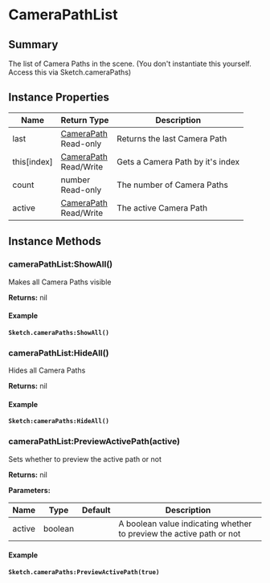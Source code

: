 
# CameraPathList

## Summary
The list of Camera Paths in the scene. (You don't instantiate this yourself. Access this via Sketch.cameraPaths)


## Instance Properties

<table data-full-width="false">
<thead><tr><th>Name</th><th>Return Type</th><th>Description</th></tr></thead>
<tbody>
<tr><td>last</td><td><a href="camerapath.md">CameraPath</a><br>Read-only</td><td>Returns the last Camera Path</td></tr>
<tr><td>this[index]</td><td><a href="camerapath.md">CameraPath</a><br>Read/Write</td><td>Gets a Camera Path by it's index</td></tr>
<tr><td>count</td><td>number<br>Read-only</td><td>The number of Camera Paths</td></tr>
<tr><td>active</td><td><a href="camerapath.md">CameraPath</a><br>Read/Write</td><td>The active Camera Path</td></tr>
</tbody></table>




## Instance Methods

        
### cameraPathList:ShowAll()

Makes all Camera Paths visible

**Returns:** nil 




#### Example

<pre class="language-lua"><code class="lang-lua"><strong>Sketch.cameraPaths:ShowAll()</strong></code></pre>




### cameraPathList:HideAll()

Hides all Camera Paths

**Returns:** nil 




#### Example

<pre class="language-lua"><code class="lang-lua"><strong>Sketch:cameraPaths:HideAll()</strong></code></pre>




### cameraPathList:PreviewActivePath(active)

Sets whether to preview the active path or not

**Returns:** nil 


**Parameters:**

<table data-full-width="false">
<thead><tr><th>Name</th><th>Type</th><th>Default</th><th>Description</th></tr></thead>
<tbody><tr><td>active</td><td>boolean</td><td></td><td>A boolean value indicating whether to preview the active path or not</td></tr></tbody></table>




#### Example

<pre class="language-lua"><code class="lang-lua"><strong>Sketch.cameraPaths:PreviewActivePath(true)</strong></code></pre>



    
